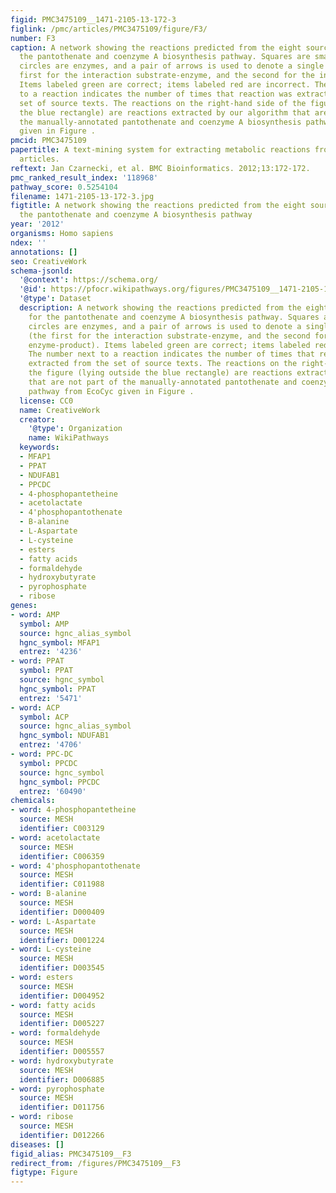 ```yaml
---
figid: PMC3475109__1471-2105-13-172-3
figlink: /pmc/articles/PMC3475109/figure/F3/
number: F3
caption: A network showing the reactions predicted from the eight source papers for
  the pantothenate and coenzyme A biosynthesis pathway. Squares are small molecules,
  circles are enzymes, and a pair of arrows is used to denote a single reaction (the
  first for the interaction substrate-enzyme, and the second for the interaction enzyme-product).
  Items labeled green are correct; items labeled red are incorrect. The number next
  to a reaction indicates the number of times that reaction was extracted from the
  set of source texts. The reactions on the right-hand side of the figure (lying outside
  the blue rectangle) are reactions extracted by our algorithm that are not part of
  the manually-annotated pantothenate and coenzyme A biosynthesis pathway from EcoCyc
  given in Figure .
pmcid: PMC3475109
papertitle: A text-mining system for extracting metabolic reactions from full-text
  articles.
reftext: Jan Czarnecki, et al. BMC Bioinformatics. 2012;13:172-172.
pmc_ranked_result_index: '118968'
pathway_score: 0.5254104
filename: 1471-2105-13-172-3.jpg
figtitle: A network showing the reactions predicted from the eight source papers for
  the pantothenate and coenzyme A biosynthesis pathway
year: '2012'
organisms: Homo sapiens
ndex: ''
annotations: []
seo: CreativeWork
schema-jsonld:
  '@context': https://schema.org/
  '@id': https://pfocr.wikipathways.org/figures/PMC3475109__1471-2105-13-172-3.html
  '@type': Dataset
  description: A network showing the reactions predicted from the eight source papers
    for the pantothenate and coenzyme A biosynthesis pathway. Squares are small molecules,
    circles are enzymes, and a pair of arrows is used to denote a single reaction
    (the first for the interaction substrate-enzyme, and the second for the interaction
    enzyme-product). Items labeled green are correct; items labeled red are incorrect.
    The number next to a reaction indicates the number of times that reaction was
    extracted from the set of source texts. The reactions on the right-hand side of
    the figure (lying outside the blue rectangle) are reactions extracted by our algorithm
    that are not part of the manually-annotated pantothenate and coenzyme A biosynthesis
    pathway from EcoCyc given in Figure .
  license: CC0
  name: CreativeWork
  creator:
    '@type': Organization
    name: WikiPathways
  keywords:
  - MFAP1
  - PPAT
  - NDUFAB1
  - PPCDC
  - 4-phosphopantetheine
  - acetolactate
  - 4'phosphopantothenate
  - B-alanine
  - L-Aspartate
  - L-cysteine
  - esters
  - fatty acids
  - formaldehyde
  - hydroxybutyrate
  - pyrophosphate
  - ribose
genes:
- word: AMP
  symbol: AMP
  source: hgnc_alias_symbol
  hgnc_symbol: MFAP1
  entrez: '4236'
- word: PPAT
  symbol: PPAT
  source: hgnc_symbol
  hgnc_symbol: PPAT
  entrez: '5471'
- word: ACP
  symbol: ACP
  source: hgnc_alias_symbol
  hgnc_symbol: NDUFAB1
  entrez: '4706'
- word: PPC-DC
  symbol: PPCDC
  source: hgnc_symbol
  hgnc_symbol: PPCDC
  entrez: '60490'
chemicals:
- word: 4-phosphopantetheine
  source: MESH
  identifier: C003129
- word: acetolactate
  source: MESH
  identifier: C006359
- word: 4'phosphopantothenate
  source: MESH
  identifier: C011988
- word: B-alanine
  source: MESH
  identifier: D000409
- word: L-Aspartate
  source: MESH
  identifier: D001224
- word: L-cysteine
  source: MESH
  identifier: D003545
- word: esters
  source: MESH
  identifier: D004952
- word: fatty acids
  source: MESH
  identifier: D005227
- word: formaldehyde
  source: MESH
  identifier: D005557
- word: hydroxybutyrate
  source: MESH
  identifier: D006885
- word: pyrophosphate
  source: MESH
  identifier: D011756
- word: ribose
  source: MESH
  identifier: D012266
diseases: []
figid_alias: PMC3475109__F3
redirect_from: /figures/PMC3475109__F3
figtype: Figure
---
```


